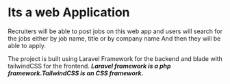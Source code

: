 <h1>Its a web Application</h1>
<p>Recruiters will be able to post jobs on this web app and users will search for the jobs either by job name, title or by company name And then they will be able to apply.</p>
<p>The project is built using Laravel Framework for the backend and blade with tailwindCSS for the frontend. <i><b>Laravel framework is a php framework.TailwindCSS is an CSS framework.</b></i></p>
